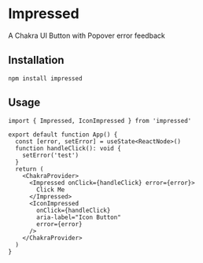 # Impressed

A Chakra UI Button with Popover error feedback

## Installation

`npm install impressed`

## Usage

```tsx
import { Impressed, IconImpressed } from 'impressed'

export default function App() {
  const [error, setError] = useState<ReactNode>()
  function handleClick(): void {
    setError('test')
  }
  return (
    <ChakraProvider>
      <Impressed onClick={handleClick} error={error}>
        Click Me
      </Impressed>
      <IconImpressed
        onClick={handleClick}
        aria-label="Icon Button"
        error={error}
      />
    </ChakraProvider>
  )
}
```

